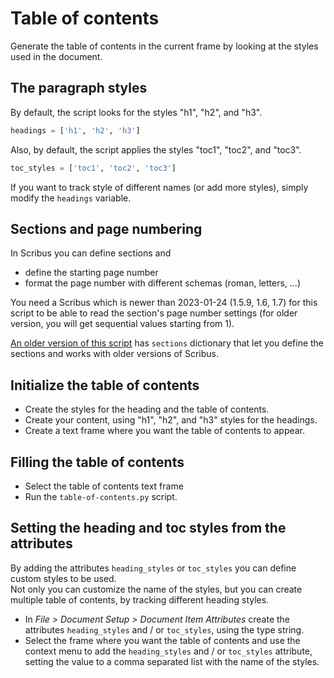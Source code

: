 # Table of contents

Generate the table of contents in the current frame by looking at the styles used in the document.

## The paragraph styles

By default, the script looks for the styles "h1", "h2", and "h3".

```py
headings = ['h1', 'h2', 'h3']
```

Also, by default, the script applies the styles "toc1", "toc2", and "toc3".

```py
toc_styles = ['toc1', 'toc2', 'toc3']
```

If you want to track style of different names (or add more styles), simply modify the `headings` variable.

## Sections and page numbering

In Scribus you can define sections and

- define the starting page number
- format the page number with different schemas (roman, letters, ...)

You need a Scribus which is newer than 2023-01-24 (1.5.9, 1.6, 1.7) for this script to be able to read the section's page number settings (for older version, you will get sequential values starting from 1).

[An older version of this script](https://github.com/aoloe/scribus-script-repository/tree/03c96173d8142c05437c11f09bf2ea759751de75/table-of-contents) has `sections` dictionary that let you define the sections and works with older versions of Scribus.

## Initialize the table of contents

- Create the styles for the heading and the table of contents.
- Create your content, using "h1", "h2", and "h3" styles for the headings.
- Create a text frame where you want the table of contents to appear.

## Filling the table of contents

- Select the table of contents text frame
- Run the `table-of-contents.py` script.

## Setting the heading and toc styles from the attributes

By adding the attributes `heading_styles` or `toc_styles` you can define custom styles to be used.  
Not only you can customize the name of the styles, but you can create multiple table of contents, by tracking different heading styles.

- In _File > Document Setup > Document Item Attributes_ create the attributes `heading_styles` and / or `toc_styles`, using the type string.
- Select the frame where you want the table of contents and use the context menu to add the `heading_styles` and / or `toc_styles` attribute, setting the value to a comma separated list with the name of the styles.
